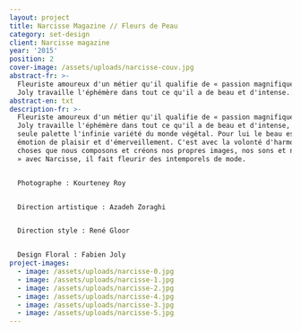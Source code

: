 ```yaml
---
layout: project
title: Narcisse Magazine // Fleurs de Peau
category: set-design
client: Narcisse magazine
year: '2015'
position: 2
cover-image: /assets/uploads/narcisse-couv.jpg
abstract-fr: >-
  Fleuriste amoureux d'un métier qu'il qualifie de « passion magnifique » Fabien
  Joly travaille l'éphémère dans tout ce qu'il a de beau et d'intense...
abstract-en: txt
description-fr: >-
  Fleuriste amoureux d'un métier qu'il qualifie de « passion magnifique » Fabien
  Joly travaille l'éphémère dans tout ce qu'il a de beau et d'intense, avec pour
  seule palette l'infinie variété du monde végétal. Pour lui le beau est « une
  émotion de plaisir et d'émerveillement. C'est avec la volonté d'harmoniser les
  choses que nous composons et créons nos propres images, nos sons et nos envies
  » avec Narcisse, il fait fleurir des intemporels de mode.


  Photographe : Kourteney Roy


  Direction artistique : Azadeh Zoraghi


  Direction style : René Gloor


  Design Floral : Fabien Joly
project-images:
  - image: /assets/uploads/narcisse-0.jpg
  - image: /assets/uploads/narcisse-1.jpg
  - image: /assets/uploads/narcisse-2.jpg
  - image: /assets/uploads/narcisse-4.jpg
  - image: /assets/uploads/narcisse-3.jpg
  - image: /assets/uploads/narcisse-5.jpg
---
```



